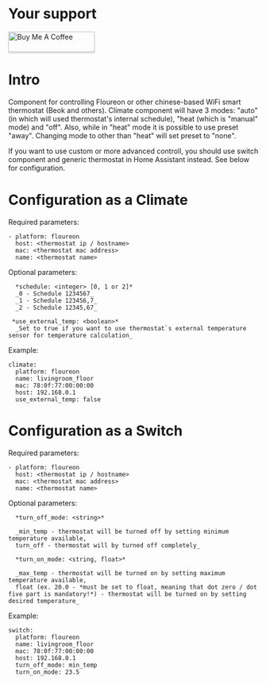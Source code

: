 # Your support
<a href="https://www.buymeacoffee.com/Ua0JwY9" target="_blank"><img src="https://www.buymeacoffee.com/assets/img/custom_images/orange_img.png" alt="Buy Me A Coffee" style="height: 41px !important;width: 174px !important;box-shadow: 0px 3px 2px 0px rgba(190, 190, 190, 0.5) !important;-webkit-box-shadow: 0px 3px 2px 0px rgba(190, 190, 190, 0.5) !important;" ></a>

# Intro
Component for controlling Floureon or other chinese-based WiFi smart thermostat (Beok and others). Climate component will have 3 modes: "auto" (in which will used thermostat's internal schedule), "heat (which is "manual" mode) and "off". Also, while in "heat" mode it is possible to use preset "away". Changing mode to other than "heat" will set preset to "none". 

If you want to use custom or more advanced controll, you should use switch component and generic thermostat in Home Assistant instead. See below for configuration.

# Configuration as a Climate
Required parameters:
```
- platform: floureon
  host: <thermostat ip / hostname>
  mac: <thermostat mac address>
  name: <thermostat name>  
```
Optional parameters:
```
  *schedule: <integer> [0, 1 or 2]*
  _0 - Schedule 1234567_
  _1 - Schedule 123456,7_
  _2 - Schedule 12345,67_
  
 *use_external_temp: <boolean>*
  _Set to true if you want to use thermostat`s external temperature sensor for temperature calculation_
```
Example:
```
climate:
  platform: floureon
  name: livingroom_floor
  mac: 78:0f:77:00:00:00
  host: 192.168.0.1
  use_external_temp: false
```

# Configuration as a Switch
Required parameters:
```
- platform: floureon
  host: <thermostat ip / hostname>
  mac: <thermostat mac address>
  name: <thermostat name>  
```
Optional parameters:
```
  *turn_off_mode: <string>*
  
  _min_temp - thermostat will be turned off by setting minimum temperature available, 
  turn_off - thermostat will by turned off completely_  
  
  *turn_on_mode: <string, float>*
  
  _max_temp - thermostat will be turned on by setting maximum temperature available,  
  float (ex. 20.0 - *must be set to float, meaning that dot zero / dot five part is mandatory!*) - thermostat will be turned on by setting desired temperature_
```
Example:
```
switch:
  platform: floureon
  name: livingroom_floor
  mac: 78:0f:77:00:00:00
  host: 192.168.0.1
  turn_off_mode: min_temp
  turn_on_mode: 23.5
```
